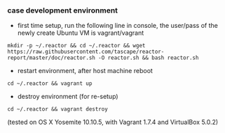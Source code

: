 ### case development environment

* first time setup, run the following line in console, the user/pass of the newly create Ubuntu VM is vagrant/vagrant

```
mkdir -p ~/.reactor && cd ~/.reactor && wget https://raw.githubusercontent.com/tascape/reactor-report/master/doc/reactor.sh -O reactor.sh && bash reactor.sh
```


* restart environment, after host machine reboot

```
cd ~/.reactor && vagrant up
```


* destroy environment (for re-setup)

```
cd ~/.reactor && vagrant destroy
```


(tested on OS X Yosemite 10.10.5, with Vagrant 1.7.4 and VirtualBox 5.0.2)  
